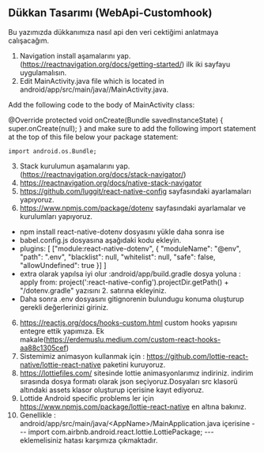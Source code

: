 ## Dükkan Tasarımı (WebApi-Customhook)
Bu yazımızda dükkanımıza nasıl api den veri cektiğimi anlatmaya calışacağım.

1. Navigation install aşamalarını yap. (https://reactnavigation.org/docs/getting-started/) ilk iki sayfayu uygulamalısın.
2. Edit MainActivity.java file which is located in android/app/src/main/java/<your package name>/MainActivity.java.

Add the following code to the body of MainActivity class:

@Override
protected void onCreate(Bundle savedInstanceState) {
  super.onCreate(null);
}
and make sure to add the following import statement at the top of this file below your package statement:

    import android.os.Bundle;
3. Stack kurulumun aşamalarını yap. (https://reactnavigation.org/docs/stack-navigator/)
4. https://reactnavigation.org/docs/native-stack-navigator
4. https://github.com/luggit/react-native-config sayfasındaki ayarlamaları yapıyoruz.
5. https://www.npmjs.com/package/dotenv sayfasındaki ayarlamalar ve kurulumları yapıyoruz.
* npm install react-native-dotenv dosyasını yükle daha sonra ise
* babel.config.js dosyasına aşağıdaki kodu ekleyin.
*  plugins: [ ["module:react-native-dotenv", { "moduleName": "@env", "path": ".env", "blacklist": null, "whitelist": null, "safe": false, "allowUndefined": true }] ]  
* extra olarak yapılsa iyi olur :android/app/build.gradle dosya yoluna : apply from: project(':react-native-config').projectDir.getPath() + "/dotenv.gradle"   yazısını 2. satırına ekleyiniz.
* Daha sonra .env dosyasını gitignorenin bulundugu konuma oluşturup gerekli değerlerinizi giriniz. 
6. https://reactjs.org/docs/hooks-custom.html custom hooks yapısını entegre ettik yapımıza. Ek makale(https://erdemuslu.medium.com/custom-react-hooks-aa88c1305cef)
7. Sistemimiz animasyon kullanmak için : https://github.com/lottie-react-native/lottie-react-native paketini kuruyoruz.
8. https://lottiefiles.com/ sitesinde lottie animasyonlarımız indiriniz. indirim sırasında dosya formatı olarak json seçiyoruz.Dosyaları src klasorü altındaki assets klasor oluşturup içerisine kayıt ediyoruz. 
9. Lottide Android specific problems ler için https://www.npmjs.com/package/lottie-react-native en altına bakınız. 
10. Genellikle : android/app/src/main/java/\<AppName\>/MainApplication.java içerisine --- import com.airbnb.android.react.lottie.LottiePackage; --- eklemelisiniz hatası karşımıza çıkmaktadır. 




